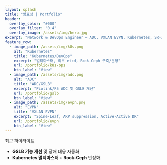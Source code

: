 ```yaml
---
layout: splash
title: "방효성 | Portfolio"
header:
  overlay_color: "#000"
  overlay_filter: "0.4"
  overlay_image: /assets/img/hero.jpg
excerpt: "Network & DevOps Engineer — ADC, VXLAN EVPN, Kubernetes, SR-IOV"
feature_row:
  - image_path: /assets/img/k8s.png
    alt: "Kubernetes"
    title: "Kubernetes/DevOps"
    excerpt: "멀티마스터, 외부 etcd, Rook-Ceph 구축/운영"
    url: /portfolio/k8s-ops
    btn_label: "View"
  - image_path: /assets/img/adc.png
    alt: "ADC"
    title: "ADC/GSLB"
    excerpt: "Piolink/F5 ADC 및 GSLB 개선"
    url: /portfolio/gslb
    btn_label: "View"
  - image_path: /assets/img/evpn.png
    alt: "EVPN"
    title: "VXLAN EVPN"
    excerpt: "Spine-Leaf, ARP suppression, Active-Active DR"
    url: /portfolio/evpn
    btn_label: "View"
---
```


최근 하이라이트

- **GSLB 기능 개선** 및 장애 대응 자동화
- **Kubernetes 멀티마스터 + Rook-Ceph** 안정화
